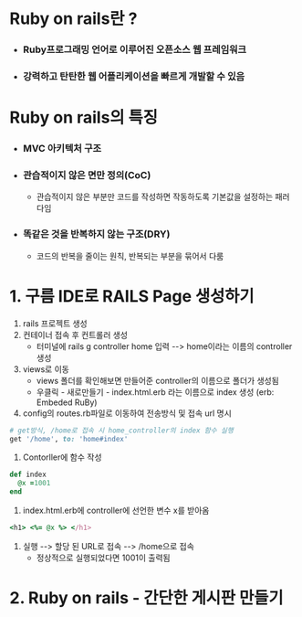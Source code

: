# Ruby on rails란 ?
- ### Ruby프로그래밍 언어로 이루어진 오픈소스 웹 프레임워크
- ### 강력하고 탄탄한 웹 어플리케이션을 빠르게 개발할 수 있음
# Ruby on rails의 특징
- ### MVC 아키텍처 구조
- ### 관습적이지 않은 면만 정의(CoC)
    - 관습적이지 않은 부분만 코드를 작성하면 작동하도록 기본값을 설정하는 패러다임
- ### 똑같은 것을 반복하지 않는 구조(DRY)
    - 코드의 반복을 줄이는 원칙, 반복되는 부분을 묶어서 다룸
# 1. 구름 IDE로 RAILS Page 생성하기
1. rails 프로젝트 생성
1. 컨테이너 접속 후 컨트롤러 생성
    - 터미널에 rails g controller home 입력 --> home이라는 이름의 controller 생성
1. views로 이동
   - views 폴더를 확인해보면 만들어준 controller의 이름으로 폴더가 생성됨
   - 우클릭 - 새로만들기 - index.html.erb 라는 이름으로 index 생성 (erb: Embeded RuBy)
1. config의 routes.rb파일로 이동하여 전송방식 및 접속 url 명시
```ruby 
# get방식, /home로 접속 시 home_controller의 index 함수 실행
get '/home', to: 'home#index'
```
1. Contorller에 함수 작성
```ruby
def index
  @x =1001
end
```
1. index.html.erb에 controller에 선언한 변수 x를 받아옴
```ruby
<h1> <%= @x %> </h1>
```
1. 실행 --> 할당 된 URL로 접속 --> /home으로 접속
    - 정상적으로 실행되었다면 1001이 출력됨
# 2. Ruby on rails - 간단한 게시판 만들기
